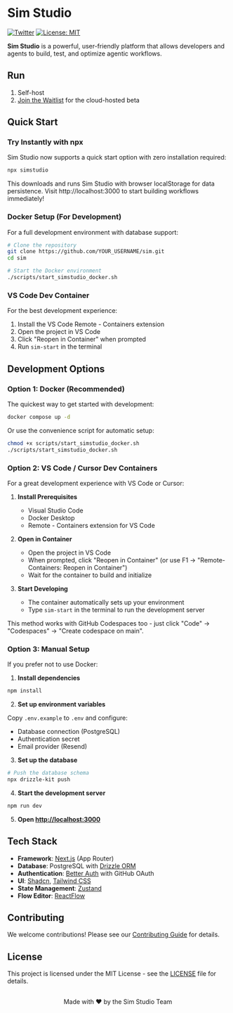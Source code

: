 # Sim Studio

[![Twitter](https://img.shields.io/twitter/follow/simstudio?style=social)](https://x.com/simstudioai) [![License: MIT](https://img.shields.io/badge/License-MIT-yellow.svg)](https://opensource.org/licenses/MIT)

**Sim Studio** is a powerful, user-friendly platform that allows developers and agents to build, test, and optimize agentic workflows.

## Run

1. Self-host
2. [Join the Waitlist](https://simstudio.ai) for the cloud-hosted beta

## Quick Start

### Try Instantly with npx

Sim Studio now supports a quick start option with zero installation required:

```bash
npx simstudio
```

This downloads and runs Sim Studio with browser localStorage for data persistence. Visit http://localhost:3000 to start building workflows immediately!

### Docker Setup (For Development)

For a full development environment with database support:

```bash
# Clone the repository
git clone https://github.com/YOUR_USERNAME/sim.git
cd sim

# Start the Docker environment
./scripts/start_simstudio_docker.sh
```

### VS Code Dev Container

For the best development experience:

1. Install the VS Code Remote - Containers extension
2. Open the project in VS Code
3. Click "Reopen in Container" when prompted
4. Run `sim-start` in the terminal

## Development Options

### Option 1: Docker (Recommended)

The quickest way to get started with development:

```bash
docker compose up -d
```

Or use the convenience script for automatic setup:

```bash
chmod +x scripts/start_simstudio_docker.sh
./scripts/start_simstudio_docker.sh
```

### Option 2: VS Code / Cursor Dev Containers

For a great development experience with VS Code or Cursor:

1. **Install Prerequisites**

   - Visual Studio Code
   - Docker Desktop
   - Remote - Containers extension for VS Code

2. **Open in Container**

   - Open the project in VS Code
   - When prompted, click "Reopen in Container" (or use F1 → "Remote-Containers: Reopen in Container")
   - Wait for the container to build and initialize

3. **Start Developing**
   - The container automatically sets up your environment
   - Type `sim-start` in the terminal to run the development server

This method works with GitHub Codespaces too - just click "Code" → "Codespaces" → "Create codespace on main".

### Option 3: Manual Setup

If you prefer not to use Docker:

1. **Install dependencies**

```bash
npm install
```

2. **Set up environment variables**

Copy `.env.example` to `.env` and configure:

- Database connection (PostgreSQL)
- Authentication secret
- Email provider (Resend)

3. **Set up the database**

```bash
# Push the database schema
npx drizzle-kit push
```

4. **Start the development server**

```bash
npm run dev
```

5. **Open [http://localhost:3000](http://localhost:3000)**

## Tech Stack

- **Framework**: [Next.js](https://nextjs.org/) (App Router)
- **Database**: PostgreSQL with [Drizzle ORM](https://orm.drizzle.team)
- **Authentication**: [Better Auth](https://better-auth.com) with GitHub OAuth
- **UI**: [Shadcn](https://ui.shadcn.com/), [Tailwind CSS](https://tailwindcss.com)
- **State Management**: [Zustand](https://zustand-demo.pmnd.rs/)
- **Flow Editor**: [ReactFlow](https://reactflow.dev/)

## Contributing

We welcome contributions! Please see our [Contributing Guide](CONTRIBUTING.md) for details.

## License

This project is licensed under the MIT License - see the [LICENSE](LICENSE) file for details.

##

<p align="center">Made with ❤️ by the Sim Studio Team</p>
